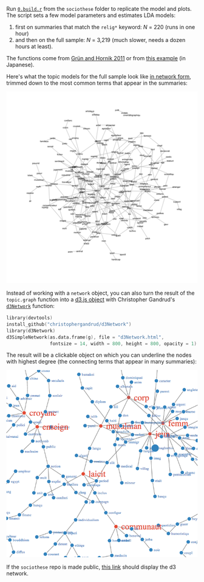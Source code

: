 Run [`0.build.r`](0.build.r) from the `sociothese` folder to replicate the model and plots. The script sets a few model parameters and estimates LDA models:

1. first on summaries that match the `relig*` keyword: _N_ = 220 (runs in one hour)
2. and then on the full sample: _N_ = 3,219 (much slower, needs a dozen hours at least).

The functions come from [Grün and Hornik 2011](http://www.jstatsoft.org/v40/i13) or from [this example](https://github.com/qxde01/myRproj/tree/master/CloudAtlas) (in Japanese).

Here's what the topic models for the full sample look like [in network form](http://tedunderwood.com/2012/11/11/visualizing-topic-models/), trimmed down to the most common terms that appear in the summaries:

![](figs_full/fig_network.png)

Instead of working with a `network` object, you can also turn the result of the `topic.graph` function into a [d3.js object](http://tedunderwood.com/2012/12/02/visualizing-topic-models-with-force-directed-graphs/) with Christopher Gandrud's [`d3Network`](http://cran.r-project.org/web/packages/d3Network/) function:

```S
library(devtools)
install_github("christophergandrud/d3Network")
library(d3Network)
d3SimpleNetwork(as.data.frame(g), file = "d3Network.html", 
                fontsize = 14, width = 800, height = 800, opacity = 1)
```

The result will be a clickable object on which you can underline the nodes with highest degree (the connecting terms that appear in many summaries):

![](d3Network.png)

If the `sociothese` repo is made public, [this link](http://htmlpreview.github.io/?https://github.com/briatte/sociothese/blob/master/d3Network.html) should display the d3 network.
